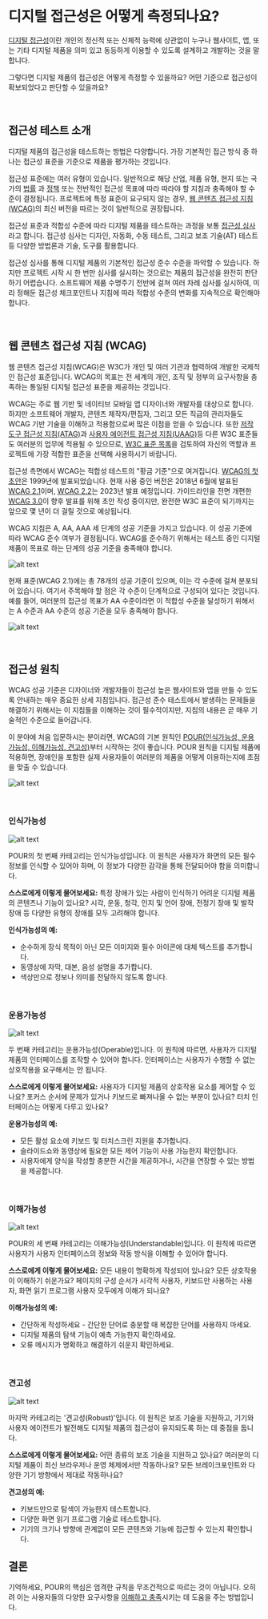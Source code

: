 # 디지털 접근성은 어떻게 측정되나요?

[디지털 접근성](https://www.w3.org/WAI/fundamentals/accessibility-intro/)이란 개인의 정신적 또는 신체적 능력에 상관없이 누구나 웹사이트, 앱, 또는 기타 디지털 제품을 의미 있고 동등하게 이용할 수 있도록 설계하고 개발하는 것을 말합니다.

그렇다면 디지털 제품의 접근성은 어떻게 측정할 수 있을까요? 어떤 기준으로 접근성이 확보되었다고 판단할 수 있을까요?

<br>

## 접근성 테스트 소개

디지털 제품의 접근성을 테스트하는 방법은 다양합니다. 가장 기본적인 접근 방식 중 하나는 접근성 표준을 기준으로 제품을 평가하는 것입니다.

접근성 표준에는 여러 유형이 있습니다. 일반적으로 해당 산업, 제품 유형, 현지 또는 국가의 [법률](https://www.3playmedia.com/blog/major-accessibility-laws/) 과 [정책](https://www.w3.org/WAI/policies/) 또는 전반적인 접근성 목표에 따라 따라야 할 지침과 충족해야 할 수준이 결정됩니다. 프로젝트에 특정 표준이 요구되지 않는 경우, [웹 콘텐츠 접근성 지침(WCAG)](https://web.dev/learn/accessibility/measure#wcag)의 최신 버전을 따르는 것이 일반적으로 권장됩니다.

접근성 표준과 적합성 수준에 따라 디지털 제품을 테스트하는 과정을 보통 [접근성 심사](https://www.w3.org/WAI/test-evaluate/)라고 합니다. 접근성 심사는 디자인, 자동화, 수동 테스트, 그리고 보조 기술(AT) 테스트 등 다양한 방법론과 기술, 도구를 활용합니다.

접근성 심사를 통해 디지털 제품의 기본적인 접근성 준수 수준을 파악할 수 있습니다. 하지만 프로젝트 시작 시 한 번만 심사를 실시하는 것으로는 제품의 접근성을 완전히 판단하기 어렵습니다. 소프트웨어 제품 수명주기 전반에 걸쳐 여러 차례 심사를 실시하여, 미리 정해둔 접근성 체크포인트나 지침에 따라 적합성 수준의 변화를 지속적으로 확인해야 합니다.

 <br>

## 웹 콘텐츠 접근성 지침 (WCAG)

웹 콘텐츠 접근성 지침(WCAG)은 W3C가 개인 및 여러 기관과 협력하여 개발한 국제적인 접근성 표준입니다. WCAG의 목표는 전 세계의 개인, 조직 및 정부의 요구사항을 충족하는 통일된 디지털 접근성 표준을 제공하는 것입니다.

WCAG는 주로 웹 기반 및 네이티브 모바일 앱 디자이너와 개발자를 대상으로 합니다. 하지만 소프트웨어 개발자, 콘텐츠 제작자/편집자, 그리고 모든 직급의 관리자들도 WCAG 기반 기술을 이해하고 적용함으로써 많은 이점을 얻을 수 있습니다. 또한 [저작 도구 접근성 지침(ATAG)](https://www.w3.org/WAI/standards-guidelines/atag/)과 [사용자 에이전트 접근성 지침(UAAG)](https://www.w3.org/WAI/standards-guidelines/uaag/)등 다른 W3C 표준들도 여러분의 업무에 적용될 수 있으므로, [W3C 표준 목록](https://www.w3.org/standards/)을 검토하여 자신의 역할과 프로젝트에 가장 적합한 표준을 선택해 사용하시기 바랍니다.

접근성 측면에서 WCAG는 적합성 테스트의 "황금 기준"으로 여겨집니다. [WCAG의 첫 초안](https://www.w3.org/TR/WAI-WEBCONTENT/)은 1999년에 발표되었습니다. 현재 사용 중인 버전은 2018년 6월에 발표된 [WCAG 2.1](https://www.w3.org/TR/WCAG21/)이며, [WCAG 2.2](https://www.w3.org/TR/WCAG22/)는 2023년 발표 예정입니다. 가이드라인을 전면 개편한 [WCAG 3.0](https://www.w3.org/WAI/standards-guidelines/wcag/wcag3-intro/)이 향후 발표를 위해 초안 작성 중이지만, 완전한 W3C 표준이 되기까지는 앞으로 몇 년이 더 걸릴 것으로 예상됩니다.

WCAG 지침은 A, AA, AAA 세 단계의 성공 기준을 가지고 있습니다. 이 성공 기준에 따라 WCAG 준수 여부가 결정됩니다. WCAG를 준수하기 위해서는 테스트 중인 디지털 제품이 목표로 하는 단계의 성공 기준을 충족해야 합니다.

![alt text](../images/3-1.png)

현재 표준(WCAG 2.1)에는 총 78개의 성공 기준이 있으며, 이는 각 수준에 걸쳐 분포되어 있습니다. 여기서 주목해야 할 점은 각 수준이 단계적으로 구성되어 있다는 것입니다. 예를 들어, 여러분의 접근성 목표가 AA 수준이라면 이 적합성 수준을 달성하기 위해서는 A 수준과 AA 수준의 성공 기준을 모두 충족해야 합니다.

![alt text](../images/3-2.png)

<br>

## 접근성 원칙

WCAG 성공 기준은 디자이너와 개발자들이 접근성 높은 웹사이트와 앱을 만들 수 있도록 안내하는 매우 중요한 상세 지침입니다. 접근성 준수 테스트에서 발생하는 문제들을 해결하기 위해서는 이 지침들을 이해하는 것이 필수적이지만, 지침의 내용은 곧 매우 기술적인 수준으로 들어갑니다.

이 분야에 처음 입문하시는 분이라면, WCAG의 기본 원칙인 [POUR(인식가능성, 운용가능성, 이해가능성, 견고성)](https://www.w3.org/WAI/fundamentals/accessibility-principles/)부터 시작하는 것이 좋습니다. POUR 원칙을 디지털 제품에 적용하면, 장애인을 포함한 실제 사용자들이 여러분의 제품을 어떻게 이용하는지에 초점을 맞출 수 있습니다.

![alt text](../images/3-3.png)

<br>

### 인식가능성

![alt text](../images/3-4.png)

POUR의 첫 번째 카테고리는 인식가능성입니다. 이 원칙은 사용자가 화면의 모든 필수 정보를 인식할 수 있어야 하며, 이 정보가 다양한 감각을 통해 전달되어야 함을 의미합니다.

**스스로에게 이렇게 물어보세요:** 특정 장애가 있는 사람이 인식하기 어려운 디지털 제품의 콘텐츠나 기능이 있나요? 시각, 운동, 청각, 인지 및 언어 장애, 전정기 장애 및 발작 장애 등 다양한 유형의 장애를 모두 고려해야 합니다.

**인식가능성의 예:**

- 순수하게 장식 목적이 아닌 모든 이미지와 필수 아이콘에 대체 텍스트를 추가합니다.
- 동영상에 자막, 대본, 음성 설명을 추가합니다.
- 색상만으로 정보나 의미를 전달하지 않도록 합니다.

<br>

### 운용가능성

![alt text](../images/3-5.png)

두 번째 카테고리는 운용가능성(Operable)입니다. 이 원칙에 따르면, 사용자가 디지털 제품의 인터페이스를 조작할 수 있어야 합니다. 인터페이스는 사용자가 수행할 수 없는 상호작용을 요구해서는 안 됩니다.

**스스로에게 이렇게 물어보세요:** 사용자가 디지털 제품의 상호작용 요소를 제어할 수 있나요? 포커스 순서에 문제가 있거나 키보드로 빠져나올 수 없는 부분이 있나요? 터치 인터페이스는 어떻게 다루고 있나요?

**운용가능성의 예:**

- 모든 활성 요소에 키보드 및 터치스크린 지원을 추가합니다.
- 슬라이드쇼와 동영상에 필요한 모든 제어 기능이 사용 가능한지 확인합니다.
- 사용자에게 양식을 작성할 충분한 시간을 제공하거나, 시간을 연장할 수 있는 방법을 제공합니다.

<br>

### 이해가능성

![alt text](../images/3-6.png)

POUR의 세 번째 카테고리는 이해가능성(Understandable)입니다. 이 원칙에 따르면 사용자가 사용자 인터페이스의 정보와 작동 방식을 이해할 수 있어야 합니다.

**스스로에게 이렇게 물어보세요:** 모든 내용이 명확하게 작성되어 있나요? 모든 상호작용이 이해하기 쉬운가요? 페이지의 구성 순서가 시각적 사용자, 키보드만 사용하는 사용자, 화면 읽기 프로그램 사용자 모두에게 이해가 되나요?

**이해가능성의 예:**

- 간단하게 작성하세요 - 간단한 단어로 충분할 때 복잡한 단어를 사용하지 마세요.
- 디지털 제품의 탐색 기능이 예측 가능한지 확인하세요.
- 오류 메시지가 명확하고 해결하기 쉬운지 확인하세요.

<br>

### 견고성

![alt text](../images/3-7.png)

마지막 카테고리는 '견고성(Robust)'입니다. 이 원칙은 보조 기술을 지원하고, 기기와 사용자 에이전트가 발전해도 디지털 제품의 접근성이 유지되도록 하는 데 중점을 둡니다.

**스스로에게 이렇게 물어보세요:** 어떤 종류의 보조 기술을 지원하고 있나요? 여러분의 디지털 제품이 최신 브라우저나 운영 체제에서만 작동하나요? 모든 브레이크포인트와 다양한 기기 방향에서 제대로 작동하나요?

**견고성의 예:**

- 키보드만으로 탐색이 가능한지 테스트합니다.
- 다양한 화면 읽기 프로그램 기술로 테스트합니다.
- 기기의 크기나 방향에 관계없이 모든 콘텐츠와 기능에 접근할 수 있는지 확인합니다.

## 결론

기억하세요, POUR의 핵심은 엄격한 규칙을 무조건적으로 따르는 것이 아닙니다. 오히려 이는 사용자들의 다양한 요구사항을 [이해하고 충족](https://alistapart.com/article/getting-to-the-heart-of-digital-accessibility/)시키는 데 도움을 주는 방법입니다.
